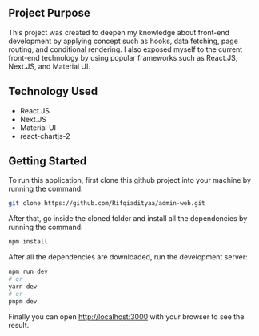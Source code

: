 ## Project Purpose

This project was created to deepen my knowledge about front-end development by applying concept such as hooks, data fetching, page routing, and conditional rendering. I also exposed myself to the current front-end technology by using popular frameworks such as React.JS, Next.JS, and Material UI.

## Technology Used

* React.JS
* Next.JS
* Material UI
* react-chartjs-2

## Getting Started

To run this application, first clone this github project into your machine by running the command:

```bash
git clone https://github.com/Rifqiadityaa/admin-web.git
```

After that, go inside the cloned folder and install all the dependencies by running the command:
```bash
npm install
```

After all the dependencies are downloaded, run the development server:

```bash
npm run dev
# or
yarn dev
# or
pnpm dev
```

Finally you can open [http://localhost:3000](http://localhost:3000) with your browser to see the result.
